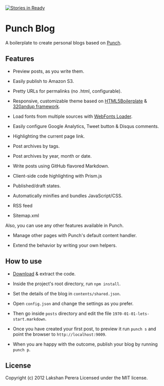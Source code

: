 [![Stories in Ready](https://badge.waffle.io/gavriguy/punch-blog.png?label=ready&title=Ready)](https://waffle.io/gavriguy/punch-blog)
# Punch Blog

A boilerplate to create personal blogs based on [Punch](http://laktek.github.com/punch).

## Features

* Preview posts, as you write them.

* Easily publish to Amazon S3.

* Pretty URLs for permalinks (no .html, configurable).

* Responsive, customizable theme based on [HTML5Boilerplate](html5boilerplate.com) & [320andup framework](https://github.com/malarkey/320andup/).

* Load fonts from multiple sources with [WebFonts Loader](https://github.com/typekit/webfontloader).

* Easily configure Google Analytics, Tweet button & Disqus comments.

* Highlighting the current page link.

* Post archives by tags.

* Post archives by year, month or date.

* Write posts using GitHub flavored Markdown.

* Client-side code highlighting with Prism.js

* Published/draft states.

* Automatically minifies and bundles JavaScript/CSS.

* RSS feed 

* Sitemap.xml

Also, you can use any other features available in Punch.

* Manage other pages with Punch's default content handler.

* Extend the behavior by writing your own helpers.

## How to use

* [Download](https://github.com/laktek/punch-blog/archive/master.zip) & extract the code.

* Inside the project's root directory, run `npm install`.

* Set the details of the blog in `contents/shared.json`.

* Open `config.json` and change the settings as you prefer.

* Then go inside `posts` directory and edit the file `1970-01-01-lets-start.markdown`.

* Once you have created your first post, to preview it run `punch s` and point the browser to `http://localhost:9009`. 

* When you are happy with the outcome, publish your blog by running `punch p`.

## License

Copyright (c) 2012 Lakshan Perera
Licensed under the MIT license.
